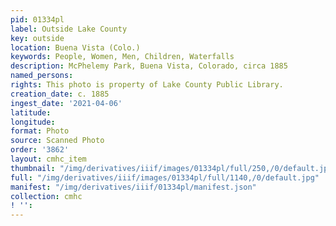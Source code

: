 ```yaml
---
pid: 01334pl
label: Outside Lake County
key: outside
location: Buena Vista (Colo.)
keywords: People, Women, Men, Children, Waterfalls
description: McPhelemy Park, Buena Vista, Colorado, circa 1885
named_persons: 
rights: This photo is property of Lake County Public Library.
creation_date: c. 1885
ingest_date: '2021-04-06'
latitude: 
longitude: 
format: Photo
source: Scanned Photo
order: '3862'
layout: cmhc_item
thumbnail: "/img/derivatives/iiif/images/01334pl/full/250,/0/default.jpg"
full: "/img/derivatives/iiif/images/01334pl/full/1140,/0/default.jpg"
manifest: "/img/derivatives/iiif/01334pl/manifest.json"
collection: cmhc
! '': 
---
```

